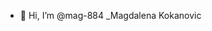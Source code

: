 - 👋 Hi, I’m @mag-884 _Magdalena Kokanovic









<!---
mag-884/mag-884 is a ✨ special ✨ repository because its `README.md` (this file) appears on your GitHub profile.
You can click the Preview link to take a look at your changes.
--->
